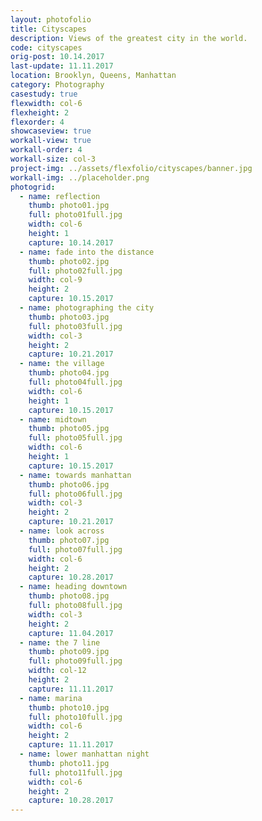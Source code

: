 ```yaml
---
layout: photofolio
title: Cityscapes
description: Views of the greatest city in the world.
code: cityscapes
orig-post: 10.14.2017
last-update: 11.11.2017
location: Brooklyn, Queens, Manhattan
category: Photography
casestudy: true
flexwidth: col-6
flexheight: 2
flexorder: 4
showcaseview: true
workall-view: true
workall-order: 4
workall-size: col-3
project-img: ../assets/flexfolio/cityscapes/banner.jpg
workall-img: ../placeholder.png
photogrid:
  - name: reflection
    thumb: photo01.jpg
    full: photo01full.jpg
    width: col-6
    height: 1
    capture: 10.14.2017
  - name: fade into the distance
    thumb: photo02.jpg
    full: photo02full.jpg
    width: col-9
    height: 2
    capture: 10.15.2017
  - name: photographing the city
    thumb: photo03.jpg
    full: photo03full.jpg
    width: col-3
    height: 2
    capture: 10.21.2017
  - name: the village
    thumb: photo04.jpg
    full: photo04full.jpg
    width: col-6
    height: 1
    capture: 10.15.2017
  - name: midtown
    thumb: photo05.jpg
    full: photo05full.jpg
    width: col-6
    height: 1
    capture: 10.15.2017
  - name: towards manhattan
    thumb: photo06.jpg
    full: photo06full.jpg
    width: col-3
    height: 2
    capture: 10.21.2017
  - name: look across
    thumb: photo07.jpg
    full: photo07full.jpg
    width: col-6
    height: 2
    capture: 10.28.2017
  - name: heading downtown
    thumb: photo08.jpg
    full: photo08full.jpg
    width: col-3
    height: 2
    capture: 11.04.2017
  - name: the 7 line
    thumb: photo09.jpg
    full: photo09full.jpg
    width: col-12
    height: 2
    capture: 11.11.2017
  - name: marina
    thumb: photo10.jpg
    full: photo10full.jpg
    width: col-6
    height: 2
    capture: 11.11.2017
  - name: lower manhattan night
    thumb: photo11.jpg
    full: photo11full.jpg
    width: col-6
    height: 2
    capture: 10.28.2017
---
```

